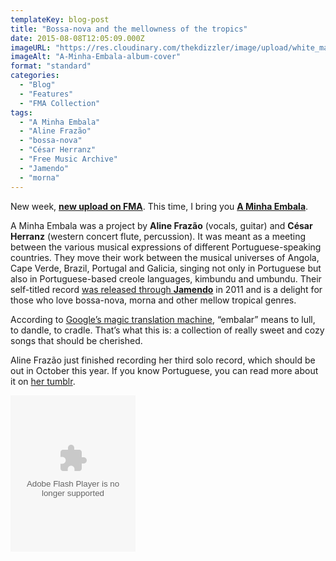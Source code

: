 ```yaml
---
templateKey: blog-post
title: "Bossa-nova and the mellowness of the tropics"
date: 2015-08-08T12:05:09.000Z
imageURL: "https://res.cloudinary.com/thekdizzler/image/upload/white_market/2015/08/A-Minha-Embala-album-cover-big-e1439031693892.jpg"
imageAlt: "A-Minha-Embala-album-cover"
format: "standard"
categories:
  - "Blog"
  - "Features"
  - "FMA Collection"
tags:
  - "A Minha Embala"
  - "Aline Frazão"
  - "bossa-nova"
  - "César Herranz"
  - "Free Music Archive"
  - "Jamendo"
  - "morna"
---
```

New week, **[new upload on FMA](http://freemusicarchive.org/curator/programamarcabranca/)**. This time, I bring you **[A Minha Embala](http://freemusicarchive.org/music/A_Minha_Embala_Aline_Frazo_e_Csar_Herranz/none_given_1575)**.

A Minha Embala was a project by **Aline Frazão** (vocals, guitar) and **César Herranz** (western concert flute, percussion). It was meant as a meeting between the various musical expressions of different Portuguese-speaking countries. They move their work between the musical universes of Angola, Cape Verde, Brazil, Portugal and Galicia, singing not only in Portuguese but also in Portuguese-based creole languages, kimbundu and umbundu. Their self-titled record [was released through **Jamendo**](https://www.jamendo.com/en/list/a93012/a-minha-embala) in 2011 and is a delight for those who love bossa-nova, morna and other mellow tropical genres.

According to [Google’s magic translation machine](https://translate.google.com/#pt/en/embalar), “embalar” means to lull, to dandle, to cradle. That’s what this is: a collection of really sweet and cozy songs that should be cherished.

Aline Frazão just finished recording her third solo record, which should be out in October this year. If you know Portuguese, you can read more about it on [her tumblr](http://cadernodejura.tumblr.com/).

<object width="200" height="250"><param name="movie" value="http://freemusicarchive.org/swf/playlistplayer.swf"><param name="flashvars" value="playlist=http://freemusicarchive.org/services/playlists/embed/album/18675.xml"><param name="allowscriptaccess" value="sameDomain"><embed type="application/x-shockwave-flash" src="http://freemusicarchive.org/swf/playlistplayer.swf" width="200" height="250" flashvars="playlist=http://freemusicarchive.org/services/playlists/embed/album/18675.xml" allowscriptaccess="sameDomain"></object>